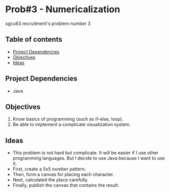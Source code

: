 # Prob#3 - Numericalization

sgcu63 recruitment's problem number 3

## Table of contents

- [Project Dependencies](projectdependencies)
- [Objectives](objectives)
- [Ideas](ideas)

## Project Dependencies

- Java

## Objectives

1. Know basics of programming (such as if-else, loop).
2. Be able to implement a complicate visualization system.

## Ideas

- This problem is not hard but complicate. It will be easier if I use other programming languages. But I decide to use Java because I want to use it.
- First, create a 5x5 number pattern.
- Then, form a canvas for placing each character.
- Next, calculated the place carefully.
- Finally, publish the canvas that contains the result.